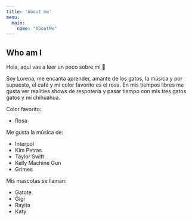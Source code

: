 ```yaml
---
title: 'About me'
menu:
  main:
    name: "AboutMe"
---
```


## Who am I

Hola, aquí vas a leer un poco sobre mi 🤩

Soy Lorena, me encanta aprender, amante de los gatos, la música y por supuesto, el café y mi color favorito es el rosa. En mis tiempos libres me gusta ver realities shows de respotería y pasar tiempo con mis tres gatos gatos y mi chihuahua.

Color favorito:

- Rosa

Me gusta la música de:

- Interpol
- Kim Petras
- Taylor Swift
- Kelly Machine Gun
- Grimes

Mis mascotas se llaman:

- Gatote
- Gigi
- Rayita
- Katy
